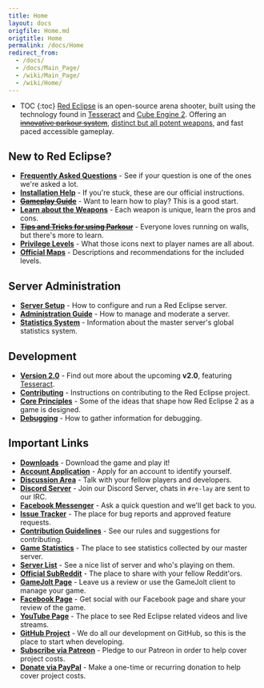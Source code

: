 ```yaml
---
title: Home
layout: docs
origfile: Home.md
origtitle: Home
permalink: /docs/Home
redirect_from:
  - /docs/
  - /docs/Main_Page/
  - /wiki/Main_Page/
  - /wiki/Home/
---
```

* TOC
{:toc}
[Red Eclipse](/) is an open-source arena shooter, built using the technology found in [Tesseract](http://tesseract.gg/) and [Cube Engine 2](http://cubeengine.com/). Offering an ~~[innovative parkour system](Parkour-Guide)~~, [distinct but all potent weapons](Weapons-Guide), and fast paced accessible gameplay.

## New to Red Eclipse?
- **[Frequently Asked Questions](FAQ)** - See if your question is one of the ones we're asked a lot.
- **[Installation Help](Install-Guide)** - If you're stuck, these are our official instructions.
- **~~[Gameplay Guide](Gameplay-Guide)~~** - Want to learn how to play? This is a good start.
- **[Learn about the Weapons](Weapons-Guide)** - Each weapon is unique, learn the pros and cons.
- **~~[Tips and Tricks for using Parkour](Parkour-Guide)~~** - Everyone loves running on walls, but there's more to learn.
- **[Privilege Levels](Privileges)** - What those icons next to player names are all about.
- **[Official Maps](Official-Maps)** - Descriptions and recommendations for the included levels.

## Server Administration
- **[Server Setup](Server-Setup)** - How to configure and run a Red Eclipse server.
- **[Administration Guide](Admin-Guide)** - How to manage and moderate a server.
- **[Statistics System](Statistics-System)** - Information about the master server's global statistics system.

## Development
- **[Version 2.0](Information-for-v2)** - Find out more about the upcoming **v2.0**, featuring [Tesseract](http://tesseract.gg/).
- **[Contributing](Contributing)** - Instructions on contributing to the Red Eclipse project.
- **[Core Principles](Core-Principles)** - Some of the ideas that shape how Red Eclipse 2 as a game is designed.
- **[Debugging](Debug)** - How to gather information for debugging.

## Important Links
- **[Downloads](/download)** - Download the game and play it!
- **[Account Application](/apply)** - Apply for an account to identify yourself.
- **[Discussion Area](/discuss)** - Talk with your fellow players and developers.
- **[Discord Server](/discord)** - Join our Discord Server, chats in `#re-lay` are sent to our IRC.
- **[Facebook Messenger](/messenger)** - Ask a quick question and we'll get back to you.
- **[Issue Tracker](/issues)** - The place for bug reports and approved feature requests.
- **[Contribution Guidelines](/contribute)** - See our rules and suggestions for contributing.
- **[Game Statistics](/stats)** - The place to see statistics collected by our master server.
- **[Server List](/servers)** - See a nice list of server and who's playing on them.
- **[Official SubReddit](/reddit)** - The place to share with your fellow Reddit'ors.
- **[GameJolt Page](/gamejolt)** - Leave us a review or use the GameJolt client to manage your game.
- **[Facebook Page](/facebook)** - Get social with our Facebook page and share your review of the game.
- **[YouTube Page](/youtube)** - The place to see Red Eclipse related videos and live streams.
- **[GitHub Project](/github)** - We do all our development on GitHub, so this is the place to start when developing.
- **[Subscribe via Patreon](/patreon)** - Pledge to our Patreon in order to help cover project costs.
- **[Donate via PayPal](/paypal)** - Make a one-time or recurring donation to help cover project costs.
